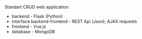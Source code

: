 Standart CRUD web application:

 - backend - Flask (Python)
 - interface backend-frontend - REST Api (Json); AJAX requests 
 - frontend - Vue.js
 - database - MongoDB

